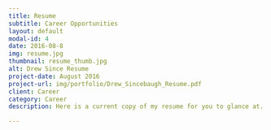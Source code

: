 ```yaml
---
title: Resume
subtitle: Career Opportunities
layout: default
modal-id: 4
date: 2016-08-8
img: resume.jpg
thumbnail: resume_thumb.jpg
alt: Drew Since Resume
project-date: August 2016
project-url: img/portfolio/Drew_Sincebaugh_Resume.pdf
client: Career
category: Career
description: Here is a current copy of my resume for you to glance at. <br> <br> <strong>Download the <a href="img/portfolio/Drew_Sincebaugh_Resume.pdf" download> PDF Here </a>

---
```

